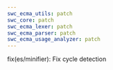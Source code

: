 ```yaml
---
swc_ecma_utils: patch
swc_core: patch
swc_ecma_lexer: patch
swc_ecma_parser: patch
swc_ecma_usage_analyzer: patch
---
```


fix(es/minifier): Fix cycle detection
